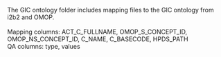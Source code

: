 The GIC ontology folder includes mapping files to the GIC ontology from i2b2 and OMOP.  
<br>Mapping columns: ACT_C_FULLNAME, OMOP_S_CONCEPT_ID, OMOP_NS_CONCEPT_ID, C_NAME, C_BASECODE, HPDS_PATH
<br>QA columns: type, values
